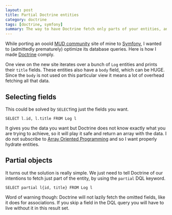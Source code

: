 ```yaml
---
layout: post
title: Partial Doctrine entities
category: doctrine
tags: [doctrine, symfony]
summary: The way to have Doctrine fetch only parts of your entities, and still have them properly hydrated, is to use the partial keyword.
---
```

While porting an ooold [MUD community](http://nogfx.org/) site of mine to [Symfony](/symfony/), I wanted to (admittedly prematurely) optimize its database queries. Here is how I made [Doctrine](/doctrine/) comply.

One view on the new site iterates over a bunch of `Log` entities and prints their `title` fields. These entities also have a `body` field, which can be HUGE. Since the `body` is not used on this particular view it means a lot of overhead fetching all that data.

## Selecting fields

This could be solved by `SELECT`ing just the fields you want.

    SELECT l.id, l.title FROM Log l

It gives you the data you want but Doctrine does not know exactly what you are trying to achieve, so it will play it safe and return an array with the data. I do not subscribe to [Array Oriented Programming](http://epixa.com/2012/04/array-oriented-programming.html) and so I want properly hydrate entities.

## Partial objects

It turns out the solution is really simple. We just need to tell Doctrine of our intentions to fetch just part of the entity, by using the `partial` DQL keyword.

    SELECT partial l{id, title} FROM Log l

Word of warning though: Doctrine will not lazily fetch the omitted fields, like it does for associations. If you skip a field in the DQL query you will have to live without it in this result set.
